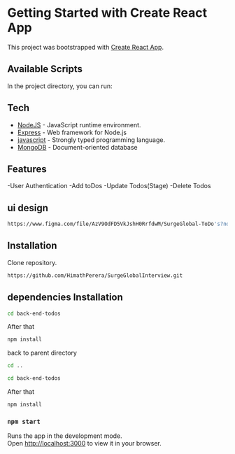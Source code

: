 # Getting Started with Create React App

This project was bootstrapped with [Create React App](https://github.com/facebook/create-react-app).

## Available Scripts

In the project directory, you can run:

## Tech

- [NodeJS](https://nodejs.org/en/) - JavaScript runtime environment.
- [Express](https://expressjs.com/) - Web framework for Node.js
- [javascript](https://www.javascriptlang.org/) - Strongly typed programming language.
- [MongoDB](https://www.mongodb.com/) - Document-oriented database

## Features

-User Authentication
-Add toDos
-Update Todos(Stage)
-Delete Todos

## ui design 
```sh
https://www.figma.com/file/AzV9OdFD5VkJshH0RrfdwM/SurgeGlobal-ToDo's?node-id=0%3A1
```

## Installation

Clone repository.


```sh
https://github.com/HimathPerera/SurgeGlobalInterview.git
```

## dependencies Installation
```sh
cd back-end-todos
```
After that
```sh
npm install
```

back to parent directory
```sh
cd ..
```

```sh
cd back-end-todos
```
After that
```sh
npm install
```

### `npm start`

Runs the app in the development mode.\
Open [http://localhost:3000](http://localhost:3000) to view it in your browser.

